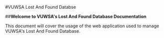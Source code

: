 #VUWSA Lost And Found Databse

##**Welcome to VUWSA's Lost And Found Database Documentation**

This document will cover the usage of the web application used to manage VUWSA's Lost And Found Database.

